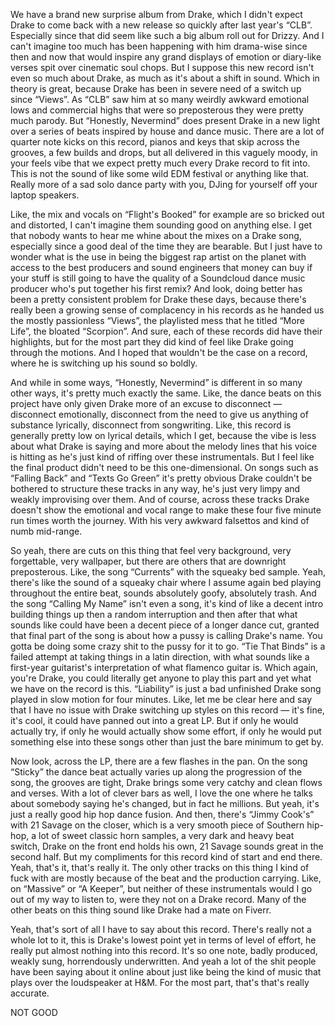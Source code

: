 We have a brand new surprise album from Drake, which I didn't expect Drake to come back with a new release so quickly after last year's “CLB”. Especially since that did seem like such a big album roll out for Drizzy. And I can't imagine too much has been happening with him drama-wise since then and now that would inspire any grand displays of emotion or diary-like verses spit over cinematic soul chops. But I suppose this new record isn't even so much about Drake, as much as it's about a shift in sound. Which in theory is great, because Drake has been in severe need of a switch up since “Views”. As “CLB” saw him at so many weirdly awkward emotional lows and commercial highs that were so preposterous they were pretty much parody. But “Honestly, Nevermind” does present Drake in a new light over a series of beats inspired by house and dance music. There are a lot of quarter note kicks on this record, pianos and keys that skip across the grooves, a few builds and drops, but all delivered in this vaguely moody, in your feels vibe that we expect pretty much every Drake record to fit into. This is not the sound of like some wild EDM festival or anything like that. Really more of a sad solo dance party with you, DJing for yourself off your laptop speakers.

Like, the mix and vocals on “Flight's Booked” for example are so bricked out and distorted, I can't imagine them sounding good on anything else. I get that nobody wants to hear me whine about the mixes on a Drake song, especially since a good deal of the time they are bearable. But I just have to wonder what is the use in being the biggest rap artist on the planet with access to the best producers and sound engineers that money can buy if your stuff is still going to have the quality of a Soundcloud dance music producer who's put together his first remix? And look, doing better has been a pretty consistent problem for Drake these days, because there's really been a growing sense of complacency in his records as he handed us the mostly passionless “Views”, the playlisted mess that he titled “More Life”, the bloated “Scorpion”. And sure, each of these records did have their highlights, but for the most part they did kind of feel like Drake going through the motions. And I hoped that wouldn't be the case on a record, where he is switching up his sound so boldly.

And while in some ways, “Honestly, Nevermind” is different in so many other ways, it's pretty much exactly the same. Like, the dance beats on this project have only given Drake more of an excuse to disconnect — disconnect emotionally, disconnect from the need to give us anything of substance lyrically, disconnect from songwriting. Like, this record is generally pretty low on lyrical details, which I get, because the vibe is less about what Drake is saying and more about the melody lines that his voice is hitting as he's just kind of riffing over these instrumentals. But I feel like the final product didn't need to be this one-dimensional. On songs such as “Falling Back” and “Texts Go Green” it's pretty obvious Drake couldn't be bothered to structure these tracks in any way, he's just very limpy and weakly improvising over them. And of course, across these tracks Drake doesn't show the emotional and vocal range to make these four five minute run times worth the journey. With his very awkward falsettos and kind of numb mid-range.

So yeah, there are cuts on this thing that feel very background, very forgettable, very wallpaper, but there are others that are downright preposterous. Like, the song “Currents” with the squeaky bed sample. Yeah, there's like the sound of a squeaky chair where I assume again bed playing throughout the entire beat, sounds absolutely goofy, absolutely trash. And the song “Calling My Name” isn't even a song, it's kind of like a decent intro building things up then a random interruption and then after that what sounds like could have been a decent piece of a longer dance cut, granted that final part of the song is about how a pussy is calling Drake's name. You gotta be doing some crazy shit to the pussy for it to go. “Tie That Binds” is a failed attempt at taking things in a latin direction, with what sounds like a first-year guitarist's interpretation of what flamenco guitar is. Which again, you're Drake, you could literally get anyone to play this part and yet what we have on the record is this. “Liability” is just a bad unfinished Drake song played in slow motion for four minutes. Like, let me be clear here and say that I have no issue with Drake switching up styles on this record — it's fine, it's cool, it could have panned out into a great LP. But if only he would actually try, if only he would actually show some effort, if only he would put something else into these songs other than just the bare minimum to get by.

Now look, across the LP, there are a few flashes in the pan. On the song “Sticky” the dance beat actually varies up along the progression of the song, the grooves are tight, Drake brings some very catchy and clean flows and verses. With a lot of clever bars as well, I love the one where he talks about somebody saying he's changed, but in fact he millions. But yeah, it's just a really good hip hop dance fusion. And then, there's “Jimmy Cook's” with 21 Savage on the closer, which is a very smooth piece of Southern hip-hop, a lot of sweet classic horn samples, a very dark and heavy beat switch, Drake on the front end holds his own, 21 Savage sounds great in the second half. But my compliments for this record kind of start and end there. Yeah, that's it, that's really it. The only other tracks on this thing I kind of fuck with are mostly because of the beat and the production carrying. Like, on “Massive” or “A Keeper”, but neither of these instrumentals would I go out of my way to listen to, were they not on a Drake record. Many of the other beats on this thing sound like Drake had a mate on Fiverr.

Yeah, that's sort of all I have to say about this record. There's really not a whole lot to it, this is Drake's lowest point yet in terms of level of effort, he really put almost nothing into this record. It's so one note, badly produced, weakly sung, horrendously underwritten. And yeah a lot of the shit people have been saying about it online about just like being the kind of music that plays over the loudspeaker at H&M. For the most part, that's that's really accurate.

NOT GOOD
